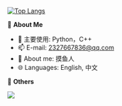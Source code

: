 [![Top Langs](https://github-readme-stats.vercel.app/api/top-langs/?username=fallingmeteorite)](https://github.com/anuraghazra/github-readme-stats)



🍓 **About Me**

- 🔭 主要使用: Python，C++
- 📫 E-mail: 2327667836@qq.com
- 👯 About me: 摸鱼人
- 🌐 Languages: English, 中文



🎄 **Others**

<img src="https://github-readme-stats.vercel.app/api/top-langs/?username=Fallingmeteorite&layout=compact" />




